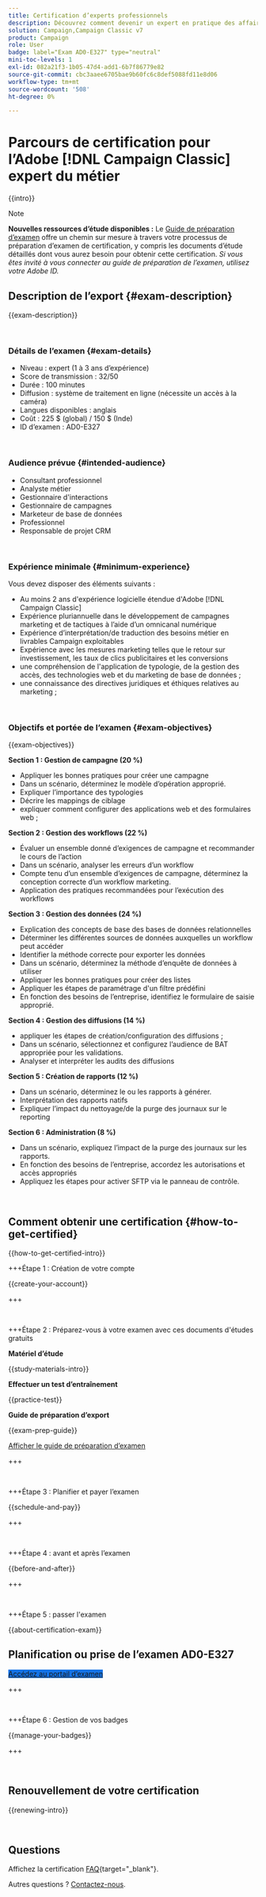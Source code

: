 ```yaml
---
title: Certification d’experts professionnels
description: Découvrez comment devenir un expert en pratique des affaires Adobe certifié avec  [!DNL Campaign Classic].
solution: Campaign,Campaign Classic v7
product: Campaign
role: User
badge: label="Exam AD0-E327" type="neutral"
mini-toc-levels: 1
exl-id: 082a21f3-1b05-47d4-add1-6b7f86779e82
source-git-commit: cbc3aaee6705bae9b60fc6c8def5088fd11e8d06
workflow-type: tm+mt
source-wordcount: '508'
ht-degree: 0%

---
```


# Parcours de certification pour l’Adobe [!DNL Campaign Classic] expert du métier

{{intro}}

>[!NOTE]
>
>**Nouvelles ressources d’étude disponibles :** Le [Guide de préparation d’examen](https://app.rockinfo.com/courses/253) offre un chemin sur mesure à travers votre processus de préparation d’examen de certification, y compris les documents d’étude détaillés dont vous aurez besoin pour obtenir cette certification. _Si vous êtes invité à vous connecter au guide de préparation de l’examen, utilisez votre Adobe ID._

## Description de l’export {#exam-description}

{{exam-description}}

<br>

### Détails de l’examen {#exam-details}

* Niveau : expert (1 à 3 ans d’expérience)
* Score de transmission : 32/50
* Durée : 100 minutes
* Diffusion : système de traitement en ligne (nécessite un accès à la caméra)
* Langues disponibles : anglais
* Coût : 225 $ (global) / 150 $ (Inde)
* ID d’examen : AD0-E327

<br>

### Audience prévue {#intended-audience}

* Consultant professionnel
* Analyste métier
* Gestionnaire d&#39;interactions
* Gestionnaire de campagnes
* Marketeur de base de données
* Professionnel
* Responsable de projet CRM

<br>

### Expérience minimale {#minimum-experience}

Vous devez disposer des éléments suivants :

* Au moins 2 ans d&#39;expérience logicielle étendue d&#39;Adobe [!DNL Campaign Classic]
* Expérience pluriannuelle dans le développement de campagnes marketing et de tactiques à l’aide d’un omnicanal numérique
* Expérience d’interprétation/de traduction des besoins métier en livrables Campaign exploitables
* Expérience avec les mesures marketing telles que le retour sur investissement, les taux de clics publicitaires et les conversions
* une compréhension de l&#39;application de typologie, de la gestion des accès, des technologies web et du marketing de base de données ;
* une connaissance des directives juridiques et éthiques relatives au marketing ;

<br>

### Objectifs et portée de l’examen {#exam-objectives}

{{exam-objectives}}

**Section 1 : Gestion de campagne (20 %)**

* Appliquer les bonnes pratiques pour créer une campagne
* Dans un scénario, déterminez le modèle d’opération approprié.
* Expliquer l’importance des typologies
* Décrire les mappings de ciblage
* expliquer comment configurer des applications web et des formulaires web ;

**Section 2 : Gestion des workflows (22 %)**

* Évaluer un ensemble donné d’exigences de campagne et recommander le cours de l’action
* Dans un scénario, analyser les erreurs d’un workflow
* Compte tenu d’un ensemble d’exigences de campagne, déterminez la conception correcte d’un workflow marketing.
* Application des pratiques recommandées pour l’exécution des workflows

**Section 3 : Gestion des données (24 %)**

* Explication des concepts de base des bases de données relationnelles
* Déterminer les différentes sources de données auxquelles un workflow peut accéder
* Identifier la méthode correcte pour exporter les données
* Dans un scénario, déterminez la méthode d’enquête de données à utiliser
* Appliquer les bonnes pratiques pour créer des listes
* Appliquer les étapes de paramétrage d&#39;un filtre prédéfini
* En fonction des besoins de l’entreprise, identifiez le formulaire de saisie approprié.

**Section 4 : Gestion des diffusions (14 %)**

* appliquer les étapes de création/configuration des diffusions ;
* Dans un scénario, sélectionnez et configurez l’audience de BAT appropriée pour les validations.
* Analyser et interpréter les audits des diffusions

**Section 5 : Création de rapports (12 %)**

* Dans un scénario, déterminez le ou les rapports à générer.
* Interprétation des rapports natifs
* Expliquer l’impact du nettoyage/de la purge des journaux sur le reporting

**Section 6 : Administration (8 %)**

* Dans un scénario, expliquez l’impact de la purge des journaux sur les rapports.
* En fonction des besoins de l’entreprise, accordez les autorisations et accès appropriés
* Appliquez les étapes pour activer SFTP via le panneau de contrôle.

<br>

## Comment obtenir une certification {#how-to-get-certified}

{{how-to-get-certified-intro}}

+++Étape 1 : Création de votre compte

{{create-your-account}}

+++

<br>

+++Étape 2 : Préparez-vous à votre examen avec ces documents d&#39;études gratuits

**Matériel d’étude**

{{study-materials-intro}}

**Effectuer un test d’entraînement**

{{practice-test}}

**Guide de préparation d’export**

{{exam-prep-guide}}

[Afficher le guide de préparation d’examen](https://app.rockinfo.com/courses/253)

+++

<br>

+++Étape 3 : Planifier et payer l’examen

{{schedule-and-pay}}

+++

<br>

+++Étape 4 : avant et après l’examen

{{before-and-after}}

+++

<br>

+++Étape 5 : passer l&#39;examen

{{about-certification-exam}}

## Planification ou prise de l’examen AD0-E327

<a href="https://www.certmetrics.com/adobe/candidate/examity_sso.aspx?eid=AD0-E327" target="_blank" class="spectrum-Button spectrum-Button--fill spectrum-Button--accent spectrum-Button--sizeM is-margin-bottom-big-big at-element-click-tracking" style="background-color:#1473E6">

<span class="spectrum-Button-label has-no-wrap">
   Accédez au portail d’examen
</span>
</a>

+++

<br>

+++Étape 6 : Gestion de vos badges

{{manage-your-badges}}

+++

<br>

## Renouvellement de votre certification

{{renewing-intro}}

<br>

## Questions

Affichez la certification [FAQ](https://experienceleague.adobe.com/docs/certification/certification/faq.html){target="_blank"}.

Autres questions ? [Contactez-nous](mailto:certif@adobe.com).